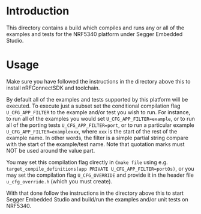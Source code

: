 # Introduction
This directory contains a build which compiles and runs any or all of the examples and tests for the NRF5340 platform under Segger Embedded Studio.

# Usage
Make sure you have followed the instructions in the directory above this to install nRFConnectSDK and toolchain.

By default all of the examples and tests supported by this platform will be executed.  To execute just a subset set the conditional compilation flag `U_CFG_APP_FILTER` to the example and/or test you wish to run.  For instance, to run all of the examples you would set `U_CFG_APP_FILTER=example`, or to run all of the porting tests `U_CFG_APP_FILTER=port`, or to run a particular example `U_CFG_APP_FILTER=examplexxx`, where `xxx` is the start of the rest of the example name.  In other words, the filter is a simple partial string compare with the start of the example/test name.  Note that quotation marks must NOT be used around the value part.

You may set this compilation flag directly in `Cmake file` using e.g. `target_compile_definitions(app PRIVATE U_CFG_APP_FILTER=portOs)`, or you may set the compilation flag `U_CFG_OVERRIDE` and provide it in the header file `u_cfg_override.h` (which you must create).

With that done follow the instructions in the directory above this to start Segger Embedded Studio and build/run the examples and/or unit tests on NRF5340.